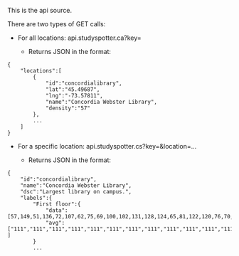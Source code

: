 This is the api source.

There are two types of GET calls:

- For all locations: api.studyspotter.ca?key=<key>
    - Returns JSON in the format:
```
{
    "locations":[
        {
            "id":"concordialibrary",
            "lat":"45.49687",
            "lng":"-73.57811",
            "name":"Concordia Webster Library",
            "density":"57"
        },
        ...
    ]
}
```

- For a specific location: api.studyspotter.cs?key=<key>&location=...
    - Returns JSON in the format:
```
{
    "id":"concordialibrary",
    "name":"Concordia Webster Library",
    "dsc":"Largest library on campus.",
    "labels":{
        "First floor":{
            "data":[57,149,51,136,72,107,62,75,69,100,102,131,128,124,65,81,122,120,76,70,0,0,0,0,0,0,0,0,0,0,0,0,0,0,0,0,0,0,0,0,0,0,0,0,0,0,0,0],
            "avg":["111","111","111","111","111","111","111","111","111","111","111","111","111","111","111","111","111","111","111","111","111","111","111","111","111","111","111","111","111","111","111","111","111","111","111","111","111","111","111","111","111","111","111","111","111","111","111","111" ]
        }
        ...
```
